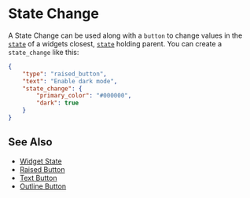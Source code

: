 # State Change

A State Change can be used along with a `button` to change values in the [`state`](state.md) of a widgets closest, [`state`](state.md) holding parent.
You can create a `state_change` like this:

```json
{
    "type": "raised_button",
    "text": "Enable dark mode",
    "state_change": {
        "primary_color": "#000000",
        "dark": true
    }
}
```

## See Also

* [Widget State](state.md)
* [Raised Button](../widgets/raised_button.md)
* [Text Button](../widgets/text_button.md)
* [Outline Button](../widgets/outline_button.md)